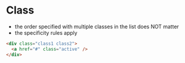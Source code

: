 # Class

- the order specified with multiple classes in the list does NOT matter
- the specificity rules apply

```html
<div class="class1 class2">
  <a href="#" class="active" />
</div>
```
